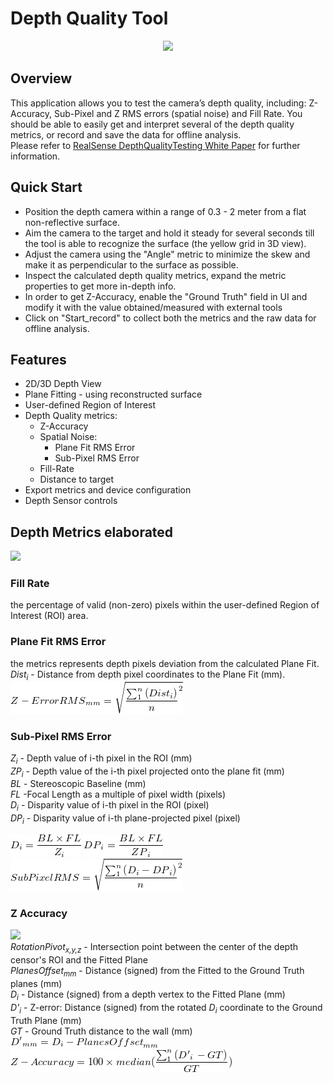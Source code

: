 # Depth Quality Tool

<p align="center"><img src="https://raw.githubusercontent.com/wiki/IntelRealSense/librealsense/res/depth-quality-glimpse.gif" /></p>


## Overview

This application allows you to test the camera’s depth quality, including: Z-Accuracy, Sub-Pixel and Z RMS errors (spatial noise) and Fill Rate.
You should be able to easily get and interpret several of the depth quality metrics, or record and save the data for offline analysis.
<br>Please refer to [RealSense DepthQualityTesting White Paper](https://www.intel.com/content/dam/support/us/en/documents/emerging-technologies/intel-realsense-technology/RealSense_DepthQualityTesting.pdf) for further information.


## Quick Start
* Position the depth camera within a range of 0.3 - 2 meter from a flat non-reflective surface.
* Aim the camera to the target and hold it steady for several seconds till the tool is able to recognize the surface (the yellow grid in 3D view).
* Adjust the camera using the "Angle" metric to minimize the skew and make it as  perpendicular to the surface as possible.
* Inspect the calculated depth quality metrics, expand the metric properties to get more in-depth info.
* In order to get Z-Accuracy, enable the "Ground Truth" field in UI and modify it with the value obtained/measured with external tools
* Click on "Start_record" to collect both the metrics and the raw data for offline analysis.  

## Features
* 2D/3D Depth View
* Plane Fitting - using reconstructed surface
* User-defined Region of Interest
* Depth Quality metrics:
  * Z-Accuracy
  * Spatial Noise:
    * Plane Fit RMS Error
    * Sub-Pixel RMS Error
  * Fill-Rate
  * Distance to target
* Export metrics and device configuration
* Depth Sensor controls

## Depth Metrics elaborated
![](./res/Zi_ZPi.png)

### Fill Rate
the percentage of valid (non-zero) pixels within the user-defined Region of Interest (ROI) area.

### Plane Fit RMS Error
the metrics represents depth pixels deviation from the calculated Plane Fit.
_Dist<sub>i</sub>_ - Distance from depth pixel coordinates to the Plane Fit (mm).  
![](./res/z_error_rms.gif)

### Sub-Pixel RMS Error
_Z<sub>i</sub>_ - Depth value of i-th pixel in the ROI (mm)  
_ZP<sub>i</sub>_ - Depth value of the i-th pixel projected onto the plane fit (mm)  
_BL_ - Stereoscopic Baseline (mm)  
_FL_ -Focal Length as a multiple of pixel width (pixels)  
_D<sub>i</sub>_ - Disparity value of i-th pixel in the ROI (pixel)  
 _DP<sub>i</sub>_ - Disparity value of i-th plane-projected pixel (pixel)

![](./res/Di.gif)  ![](./res/DPi.gif)  
![](./res/subpixel_rms.gif)

### Z Accuracy
![](./res/z_accuracy.png)  
_RotationPivot<sub>x,y,z</sub>_ - Intersection point between the center of the depth censor's ROI  and the Fitted Plane  
_PlanesOffset<sub>mm</sub>_ - Distance (signed) from the Fitted to the Ground Truth planes (mm)  
_D<sub>i</sub>_ - Distance (signed) from a depth vertex to the Fitted Plane (mm)  
_D'<sub>i</sub>_ - Z-error: Distance (signed) from the rotated _D<sub>i</sub>_ coordinate to the Ground Truth Plane (mm)  
_GT_ - Ground Truth distance to the wall (mm)  
![](./res/z_accuracy_d_rotated.gif)  
![](./res/z_accuracy_percentage.gif)
<!---
Math expressions generated with
http://www.numberempire.com/texequationeditor/equationeditor.php
{D}_{i}=\frac{BL\times FL}{{Z}_{i}}  
{DP}_{i}=\frac{BL\times FL}{{ZP}_{i}}  
RMS = \sqrt{\frac{\sum_{1}^{n}{\left({D}_{i} -{DP}_{i}\right)}}{n}^{2}}
AVG = \frac{\sum_{1}^{n}{\left({Dist}_{i}\right)}}{n}
STD = \sqrt{\frac{\sum_{1}^{n}{\left({Dist}_{i}\right)}}{n}^{2}}  
ACC = 100 \times median(\frac{\sum_{1}^{n}{\left({Z}_{i}\right - GT)}}{GT})
{D'}_{mm}={D}_{i} -{Planes Offset}_{mm}
Z-Accuracy = 100 \times median(\frac{\sum_{1}^{n}{\left({D'}_{i}\right - GT)}}{GT})
--->
